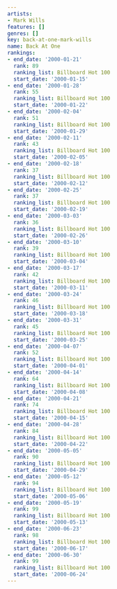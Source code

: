 ```yaml
---
artists:
- Mark Wills
features: []
genres: []
key: back-at-one-mark-wills
name: Back At One
rankings:
- end_date: '2000-01-21'
  rank: 89
  ranking_list: Billboard Hot 100
  start_date: '2000-01-15'
- end_date: '2000-01-28'
  rank: 55
  ranking_list: Billboard Hot 100
  start_date: '2000-01-22'
- end_date: '2000-02-04'
  rank: 51
  ranking_list: Billboard Hot 100
  start_date: '2000-01-29'
- end_date: '2000-02-11'
  rank: 43
  ranking_list: Billboard Hot 100
  start_date: '2000-02-05'
- end_date: '2000-02-18'
  rank: 37
  ranking_list: Billboard Hot 100
  start_date: '2000-02-12'
- end_date: '2000-02-25'
  rank: 37
  ranking_list: Billboard Hot 100
  start_date: '2000-02-19'
- end_date: '2000-03-03'
  rank: 36
  ranking_list: Billboard Hot 100
  start_date: '2000-02-26'
- end_date: '2000-03-10'
  rank: 39
  ranking_list: Billboard Hot 100
  start_date: '2000-03-04'
- end_date: '2000-03-17'
  rank: 42
  ranking_list: Billboard Hot 100
  start_date: '2000-03-11'
- end_date: '2000-03-24'
  rank: 46
  ranking_list: Billboard Hot 100
  start_date: '2000-03-18'
- end_date: '2000-03-31'
  rank: 45
  ranking_list: Billboard Hot 100
  start_date: '2000-03-25'
- end_date: '2000-04-07'
  rank: 52
  ranking_list: Billboard Hot 100
  start_date: '2000-04-01'
- end_date: '2000-04-14'
  rank: 64
  ranking_list: Billboard Hot 100
  start_date: '2000-04-08'
- end_date: '2000-04-21'
  rank: 74
  ranking_list: Billboard Hot 100
  start_date: '2000-04-15'
- end_date: '2000-04-28'
  rank: 84
  ranking_list: Billboard Hot 100
  start_date: '2000-04-22'
- end_date: '2000-05-05'
  rank: 90
  ranking_list: Billboard Hot 100
  start_date: '2000-04-29'
- end_date: '2000-05-12'
  rank: 94
  ranking_list: Billboard Hot 100
  start_date: '2000-05-06'
- end_date: '2000-05-19'
  rank: 99
  ranking_list: Billboard Hot 100
  start_date: '2000-05-13'
- end_date: '2000-06-23'
  rank: 98
  ranking_list: Billboard Hot 100
  start_date: '2000-06-17'
- end_date: '2000-06-30'
  rank: 99
  ranking_list: Billboard Hot 100
  start_date: '2000-06-24'
---
```



